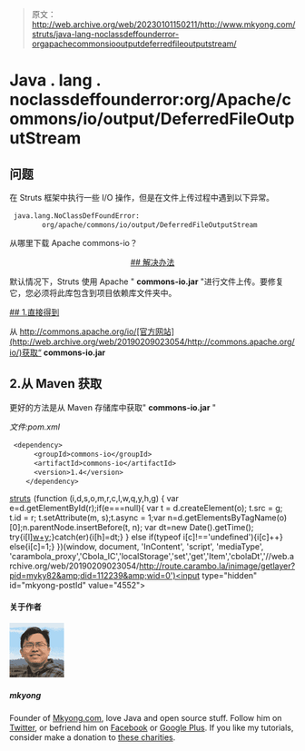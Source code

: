 > 原文：<http://web.archive.org/web/20230101150211/http://www.mkyong.com/struts/java-lang-noclassdeffounderror-orgapachecommonsiooutputdeferredfileoutputstream/>

# Java . lang . noclassdeffounderror:org/Apache/commons/io/output/DeferredFileOutputStream

## 问题

在 Struts 框架中执行一些 I/O 操作，但是在文件上传过程中遇到以下异常。

```
 java.lang.NoClassDefFoundError: 
        org/apache/commons/io/output/DeferredFileOutputStream 
```

从哪里下载 Apache commons-io？

 <ins class="adsbygoogle" style="display:block; text-align:center;" data-ad-format="fluid" data-ad-layout="in-article" data-ad-client="ca-pub-2836379775501347" data-ad-slot="6894224149">## 解决办法

默认情况下，Struts 使用 Apache " **commons-io.jar** "进行文件上传。要修复它，您必须将此库包含到项目依赖库文件夹中。

 <ins class="adsbygoogle" style="display:block" data-ad-client="ca-pub-2836379775501347" data-ad-slot="8821506761" data-ad-format="auto" data-ad-region="mkyongregion">## 1.直接得到

从 http://commons.apache.org/io/[官方网站](http://web.archive.org/web/20190209023054/http://commons.apache.org/io/)获取“ **commons-io.jar**

## 2.从 Maven 获取

更好的方法是从 Maven 存储库中获取" **commons-io.jar** "

*文件:pom.xml*

```
 <dependency>
      <groupId>commons-io</groupId>
	  <artifactId>commons-io</artifactId>
      <version>1.4</version>
    </dependency> 
```

[struts](http://web.archive.org/web/20190209023054/http://www.mkyong.com/tag/struts/)</ins></ins>![](img/e186470d242a68116fcfb4026c7732cd.png) (function (i,d,s,o,m,r,c,l,w,q,y,h,g) { var e=d.getElementById(r);if(e===null){ var t = d.createElement(o); t.src = g; t.id = r; t.setAttribute(m, s);t.async = 1;var n=d.getElementsByTagName(o)[0];n.parentNode.insertBefore(t, n); var dt=new Date().getTime(); try{i[l][w+y](h,i[l][q+y](h)+'&amp;'+dt);}catch(er){i[h]=dt;} } else if(typeof i[c]!=='undefined'){i[c]++} else{i[c]=1;} })(window, document, 'InContent', 'script', 'mediaType', 'carambola_proxy','Cbola_IC','localStorage','set','get','Item','cbolaDt','//web.archive.org/web/20190209023054/http://route.carambo.la/inimage/getlayer?pid=myky82&amp;did=112239&amp;wid=0')<input type="hidden" id="mkyong-postId" value="4552">

#### 关于作者

![author image](img/69ffc81b080c896471cf6d1bdfc48446.png)

##### mkyong

Founder of [Mkyong.com](http://web.archive.org/web/20190209023054/http://mkyong.com/), love Java and open source stuff. Follow him on [Twitter](http://web.archive.org/web/20190209023054/https://twitter.com/mkyong), or befriend him on [Facebook](http://web.archive.org/web/20190209023054/http://www.facebook.com/java.tutorial) or [Google Plus](http://web.archive.org/web/20190209023054/https://plus.google.com/110948163568945735692?rel=author). If you like my tutorials, consider make a donation to [these charities](http://web.archive.org/web/20190209023054/http://www.mkyong.com/blog/donate-to-charity/).